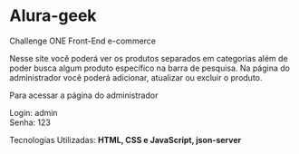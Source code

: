 # Alura-geek
Challenge ONE Front-End e-commerce 

Nesse site você poderá ver os produtos separados em categorias além de poder busca algum produto específico na barra de pesquisa.
Na página do administrador você poderá adicionar, atualizar ou excluir o produto.

Para acessar a página do administrador

Login: admin<br>
Senha: 123

Tecnologias Utilizadas:
<b>HTML, CSS e JavaScript, json-server</b>
